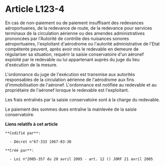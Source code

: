 # Article L123-4

En cas de non-paiement ou de paiement insuffisant des redevances aéroportuaires, de la redevance de route, de la redevance
pour services terminaux de la circulation aérienne ou des amendes administratives prononcées par l'Autorité de contrôle des
nuisances sonores aéroportuaires, l'exploitant d'aérodrome ou l'autorité administrative de l'Etat compétente peuvent, après
avoir mis le redevable en demeure de régulariser sa situation, requérir la saisie conservatoire d'un aéronef exploité par le
redevable ou lui appartenant auprès du juge du lieu d'exécution de la mesure.

L'ordonnance du juge de l'exécution est transmise aux autorités responsables de la circulation aérienne de l'aérodrome aux
fins d'immobilisation de l'aéronef. L'ordonnance est notifiée au redevable et au propriétaire de l'aéronef lorsque le
redevable est l'exploitant.

Les frais entraînés par la saisie conservatoire sont à la charge du redevable.

Le paiement des sommes dues entraîne la mainlevée de la saisie conservatoire.

**Liens relatifs à cet article**

	**Codifié par**:

	  - Décret n°67-333 1967-03-30

	**Créé par**:

	  - Loi n°2005-357 du 20 avril 2005 - art. 12 () JORF 21 avril 2005
